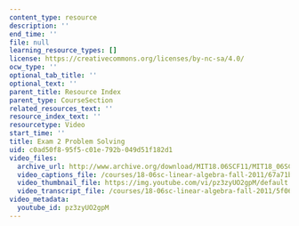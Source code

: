 ```yaml
---
content_type: resource
description: ''
end_time: ''
file: null
learning_resource_types: []
license: https://creativecommons.org/licenses/by-nc-sa/4.0/
ocw_type: ''
optional_tab_title: ''
optional_text: ''
parent_title: Resource Index
parent_type: CourseSection
related_resources_text: ''
resource_index_text: ''
resourcetype: Video
start_time: ''
title: Exam 2 Problem Solving
uid: c0ad50f8-95f5-c01e-792b-049d51f182d1
video_files:
  archive_url: http://www.archive.org/download/MIT18.06SCF11/MIT18_06SC_110607_L1_300k.mp4
  video_captions_file: /courses/18-06sc-linear-algebra-fall-2011/67a71bb469055af18ddd510d052fd63d_pz3zyUO2gpM.vtt
  video_thumbnail_file: https://img.youtube.com/vi/pz3zyUO2gpM/default.jpg
  video_transcript_file: /courses/18-06sc-linear-algebra-fall-2011/5f06b9f8e7abd36c1e160e881635d904_pz3zyUO2gpM.pdf
video_metadata:
  youtube_id: pz3zyUO2gpM
---
```

